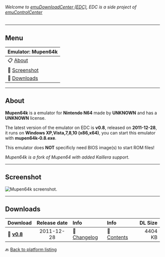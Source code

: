 ###### Welcome to [emuDownloadCenter (EDC)](https://github.com/PhoenixInteractiveNL/emuDownloadCenter/wiki/), EDC is a side project of [emuControlCenter](https://github.com/PhoenixInteractiveNL/emuControlCenter/wiki/)
***
## Menu
| **Emulator: Mupen64k** |
|:---------|
| :clipboard: [About](#about) |
| :sunrise: [Screenshot](#screenshot) |
| :floppy_disk: [Downloads](#downloads) |
***
## About
**Mupen64k** is a emulator for **Nintendo N64** made by **UNKNOWN** and has a **UNKNOWN** license.

The latest version of the emulator on EDC is **v0.8**, released on **2011-12-28**, it runs on **Windows XP,Vista,7,8,10 (x86,x64)**, you can start this emulator with **mupen64k-0.8.exe**.

This emulator does **NOT** specificly need BIOS image(s) to start ROM files!

_Mupen64k is a fork of Mupen64 with added Kaillera support._
***
## Screenshot
![](https://raw.githubusercontent.com/PhoenixInteractiveNL/emuDownloadCenter/master/hooks/mupen64k/screen.jpg "Mupen64k screenshot.")
***
## Downloads
| Download | Release date  | Info       | Info       | DL Size    |
|:---------|:-------------:|:-----------|:-----------|-----------:|
| :floppy_disk: [**v0.8**](https://github.com/PhoenixInteractiveNL/edc-repo0004/raw/master/mupen64k/0.8.7z) | 2011-12-28 | :page_facing_up: [Changelog](https://github.com/PhoenixInteractiveNL/edc-repo0004/blob/master/mupen64k/0.8_changelog.txt) | :mag_right: [Contents](https://github.com/PhoenixInteractiveNL/edc-repo0004/blob/master/mupen64k/0.8_contents.txt) | 4404 KB |

:back: [Back to platform listing](https://github.com/PhoenixInteractiveNL/emuDownloadCenter/wiki/EDC-Platform-List)
